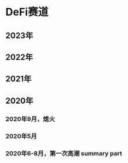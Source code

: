 # DeFi赛道

## 2023年


## 2022年


## 2021年


## 2020年
### 2020年9月，熄火
### 2020年5月
### 2020年6-8月，第一次高潮 summary part








